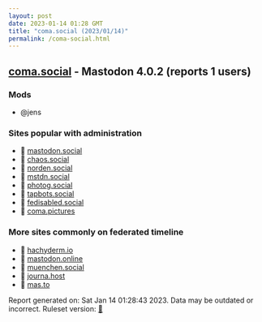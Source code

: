 ```yaml
---
layout: post
date: 2023-01-14 01:28 GMT
title: "coma.social (2023/01/14)"
permalink: /coma-social.html
---
```


## [coma.social](https://coma.social) - Mastodon 4.0.2 (reports 1 users)

### Mods
 * @jens

### Sites popular with administration

* 🐘 [mastodon.social](/mastodon-social.html)
* 🐘 [chaos.social](/chaos-social.html)
* 🐘 [norden.social](/norden-social.html)
* 🐘 [mstdn.social](/mstdn-social.html)
* 🐘 [photog.social](/photog-social.html)
* 🐘 [tapbots.social](/tapbots-social.html)
* 🐘 [fedisabled.social](/fedisabled-social.html)
* 🐘 [coma.pictures](/coma-pictures.html)

### More sites commonly on federated timeline

* 🐘 [hachyderm.io](/hachyderm-io.html)
* 🐘 [mastodon.online](/mastodon-online.html)
* 🐘 [muenchen.social](/muenchen-social.html)
* 🐘 [journa.host](/journa-host.html)
* 🐘 [mas.to](/mas-to.html)

Report generated on: Sat Jan 14 01:28:43 2023. Data may be outdated or incorrect.
Ruleset version: [🧁](/version-cupcake)

